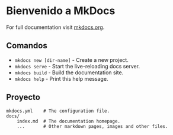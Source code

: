 # Bienvenido a MkDocs

For full documentation visit [mkdocs.org](https://mkdocs.org).

## Comandos

* `mkdocs new [dir-name]` - Create a new project.
* `mkdocs serve` - Start the live-reloading docs server.
* `mkdocs build` - Build the documentation site.
* `mkdocs help` - Print this help message.

## Proyecto

    mkdocs.yml    # The configuration file.
    docs/
        index.md  # The documentation homepage.
        ...       # Other markdown pages, images and other files.
